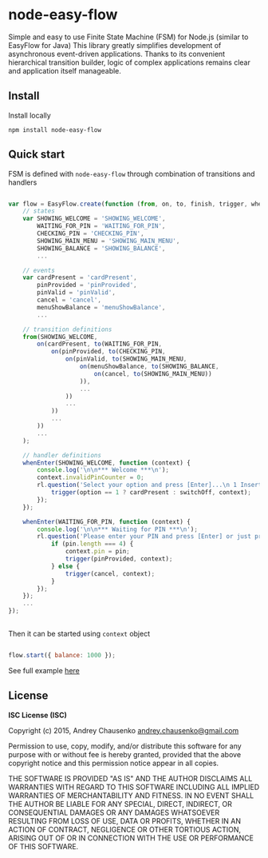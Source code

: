 # node-easy-flow

Simple and easy to use Finite State Machine (FSM) for Node.js (similar to EasyFlow for Java)
This library greatly simplifies development of asynchronous event-driven applications. 
Thanks to its convenient hierarchical transition builder, logic of complex applications remains clear and application itself manageable.
     
## Install
Install locally
```
npm install node-easy-flow
```

## Quick start
FSM is defined with `node-easy-flow` through combination of transitions and handlers
```javascript

var flow = EasyFlow.create(function (from, on, to, finish, trigger, whenEnter) {
    // states
    var SHOWING_WELCOME = 'SHOWING_WELCOME',
        WAITING_FOR_PIN = 'WAITING_FOR_PIN',
        CHECKING_PIN = 'CHECKING_PIN',
        SHOWING_MAIN_MENU = 'SHOWING_MAIN_MENU',
        SHOWING_BALANCE = 'SHOWING_BALANCE',
        ...

    // events
    var cardPresent = 'cardPresent',
        pinProvided = 'pinProvided',
        pinValid = 'pinValid',
        cancel = 'cancel',
        menuShowBalance = 'menuShowBalance',
        ...

    // transition definitions
    from(SHOWING_WELCOME,
        on(cardPresent, to(WAITING_FOR_PIN,
            on(pinProvided, to(CHECKING_PIN,
                on(pinValid, to(SHOWING_MAIN_MENU,
                    on(menuShowBalance, to(SHOWING_BALANCE,
                        on(cancel, to(SHOWING_MAIN_MENU))
                    )),
                    ...
                ))
                ...
            ))
            ...
        ))
        ...
    );

    // handler definitions
    whenEnter(SHOWING_WELCOME, function (context) {
        console.log('\n\n*** Welcome ***\n');
        context.invalidPinCounter = 0;
        rl.question('Select your option and press [Enter]...\n 1 Insert card\n 2 Terminate ATM\n', function (option) {
            trigger(option == 1 ? cardPresent : switchOff, context);
        });
    });

    whenEnter(WAITING_FOR_PIN, function (context) {
        console.log('\n\n*** Waiting for PIN ***\n');
        rl.question('Please enter your PIN and press [Enter] or just press [Enter] to cancel (current PIN is 1234)...\n', function (pin) {
            if (pin.length === 4) {
                context.pin = pin;
                trigger(pinProvided, context);
            } else {
                trigger(cancel, context);
            }
        });
    });
    ...
});
    
```

Then it can be started using `context` object
```javascript

flow.start({ balance: 1000 });

```
See full example [here](https://github.com/Beh01der/node-easy-flow/blob/master/lib/atm-example.js)

## License 
**ISC License (ISC)**

Copyright (c) 2015, Andrey Chausenko <andrey.chausenko@gmail.com>

Permission to use, copy, modify, and/or distribute this software for any
purpose with or without fee is hereby granted, provided that the above
copyright notice and this permission notice appear in all copies.

THE SOFTWARE IS PROVIDED "AS IS" AND THE AUTHOR DISCLAIMS ALL WARRANTIES
WITH REGARD TO THIS SOFTWARE INCLUDING ALL IMPLIED WARRANTIES OF
MERCHANTABILITY AND FITNESS. IN NO EVENT SHALL THE AUTHOR BE LIABLE FOR
ANY SPECIAL, DIRECT, INDIRECT, OR CONSEQUENTIAL DAMAGES OR ANY DAMAGES
WHATSOEVER RESULTING FROM LOSS OF USE, DATA OR PROFITS, WHETHER IN AN
ACTION OF CONTRACT, NEGLIGENCE OR OTHER TORTIOUS ACTION, ARISING OUT OF
OR IN CONNECTION WITH THE USE OR PERFORMANCE OF THIS SOFTWARE.
